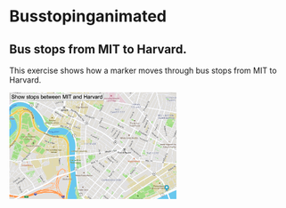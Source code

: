 # Busstopinganimated
## Bus stops from MIT to Harvard.
This exercise shows how a marker moves through bus stops from MIT to Harvard.

<img src= "Map.png" width='300'/>
